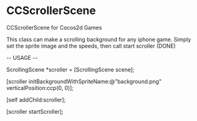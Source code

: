 CCScrollerScene
===============

CCScrollerScene for Cocos2d Games

This class can make a scrolling background for any iphone game.
Simply set the sprite image and the speeds, then call start scroller (DONE)

-- USAGE --

ScrollingScene *scroller = [ScrollingScene scene];

[scroller initBackgroundWithSpriteName:@"background.png" verticalPosition:ccp(0, 0)];

[self addChild:scroller];

[scroller startScroller];



